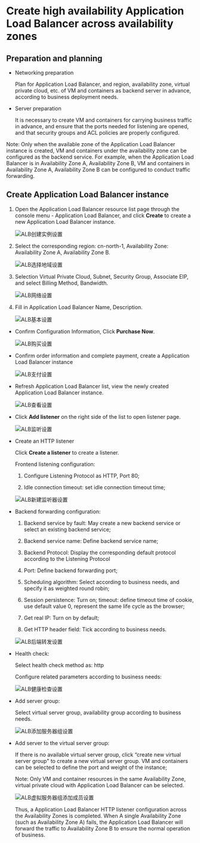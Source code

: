 # Create high availability Application Load Balancer across availability zones

## Preparation and planning

- Networking preparation

	Plan for Application Load Balancer, and region, availability zone, virtual private cloud, etc. of VM and containers as backend server in advance, according to business deployment needs.

- Server preparation

	It is necessary to create VM and containers for carrying business traffic in advance, and ensure that the ports needed for listening are opened, and that security groups and ACL policies are properly configured.

Note: Only when the available zone of the Application Load Balancer instance is created, VM and containers under the availability zone can be configured as the backend service. For example, when the Application Load Balancer is in Availability Zone A, Availability Zone B, VM and containers in Availability Zone A, Availability Zone B can be configured to conduct traffic forwarding.
	
## Create Application Load Balancer instance


1. Open the Application Load Balancer resource list page through the console menu - Application Load Balancer, and click **Create** to create a new Application Load Balancer instance.

	![ALB创建实例设置](../../../../image/Networking/ALB/ALB-067.png)


1. Select the corresponding region: cn-north-1, Availability Zone: Availability Zone A, Availability Zone B.

	![ALB选择地域设置](../../../../image/Networking/ALB/ALB-068.png)

1. Selection Virtual Private Cloud, Subnet, Security Group, Associate EIP, and select Billing Method, Bandwidth.

	![ALB网络设置](../../../../image/Networking/ALB/ALB-069.png)

1. Fill in Application Load Balancer Name, Description.

	![ALB基本设置](../../../../image/Networking/ALB/ALB-070.png)

- Confirm Configuration Information, Click **Purchase Now**.

	![ALB购买设置](../../../../image/Networking/ALB/ALB-071.png)

- Confirm order information and complete payment, create a Application Load Balancer instance

	![ALB支付设置](../../../../image/Networking/ALB/ALB-072.png)

- Refresh Application Load Balancer list, view the newly created Application Load Balancer instance.

	![ALB查看设置](../../../../image/Networking/ALB/ALB-073.png)

- Click **Add listener** on the right side of the list to open listener page.

	![ALB监听设置](../../../../image/Networking/ALB/ALB-074.png)

- Create an HTTP listener

	Click **Create a listener** to create a listener.

	Frontend listening configuration:

	1. Configure Listening Protocol as HTTP, Port 80;

	2. Idle connection timeout: set idle connection timeout time;

	![ALB新建监听器设置](../../../../image/Networking/ALB/ALB-075.png)

- Backend forwarding configuration:

	1. Backend service by fault: May create a new backend service or select an existing backend service;

	2. Backend service name: Define backend service name;

	3. Backend Protocol: Display the corresponding default protocol according to the Listening Protocol

	4. Port: Define backend forwarding port;

	5. Scheduling algorithm: Select according to business needs, and specify it as weighted round robin;

	6. Session persistence: Turn on; timeout: define timeout time of cookie, use default value 0, represent the same life cycle as the browser;

	7. Get real IP: Turn on by default;

	8. Get HTTP header field: Tick according to business needs.

	![ALB后端转发设置](../../../../image/Networking/ALB/ALB-076.png)

- Health check:

	Select health check method as: http

	Configure related parameters according to business needs:

	![ALB健康检查设置](../../../../image/Networking/ALB/ALB-077.png)

- Add server group:

	Select virtual server group, availability group according to business needs.

	![ALB添加服务器组设置](../../../../image/Networking/ALB/ALB-078.png)

- Add server to the virtual server group:

	If there is no available virtual server group, click “create new virtual server group" to create a new virtual server group. VM and containers can be selected to define the port and weight of the instance;

	Note: Only VM and container resources in the same Availability Zone, virtual private cloud with Application Load Balancer can be selected.

	![ALB虚拟服务器组添加成员设置](../../../../image/Networking/ALB/ALB-079.png)

	Thus, a Application Load Balancer HTTP listener configuration across the Availability Zones is completed. When A single Availability Zone (such as Availability Zone A) fails, the Application Load Balancer will forward the traffic to Availability Zone B to ensure the normal operation of business.

	
	​			
	​			
	​			
	​			
